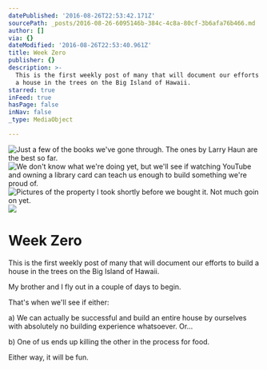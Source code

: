 ```yaml
---
datePublished: '2016-08-26T22:53:42.171Z'
sourcePath: _posts/2016-08-26-6095146b-384c-4c8a-80cf-3b6afa76b466.md
author: []
via: {}
dateModified: '2016-08-26T22:53:40.961Z'
title: Week Zero
publisher: {}
description: >-
  This is the first weekly post of many that will document our efforts to build
  a house in the trees on the Big Island of Hawaii.
starred: true
inFeed: true
hasPage: false
inNav: false
_type: MediaObject

---
```

![Just a few of the books we've gone through. The ones by Larry Haun are the best so far.](https://the-grid-user-content.s3-us-west-2.amazonaws.com/2851c7bc-9980-4ce7-af54-b266cd45f1ae.jpg)
![We don't know what we're doing yet, but we'll see if watching YouTube and owning a library card can teach us enough to build something we're proud of.](https://the-grid-user-content.s3-us-west-2.amazonaws.com/59a44fe0-1a4c-4df9-8d4c-b337d7883698.jpg)
![Pictures of the property I took shortly before we bought it. Not much goin on yet.](https://the-grid-user-content.s3-us-west-2.amazonaws.com/6374e0bb-6a09-4d7a-b9a8-1dbb17261cc2.jpg)
![](https://the-grid-user-content.s3-us-west-2.amazonaws.com/6bf0c096-dfc7-43da-9e9e-e3f34a1d1771.jpg)

# Week Zero

This is the first weekly post of many that will document our efforts to build a house in the trees on the Big Island of Hawaii.

My brother and I fly out in a couple of days to begin.

That's when we'll see if either:

a) We can actually be successful and build an entire house by ourselves with absolutely no building experience whatsoever. Or...

b) One of us ends up killing the other in the process for food.

Either way, it will be fun.